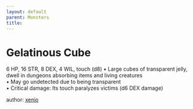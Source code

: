 ```yaml
---
layout: default
parent: Monsters 
title: 
--- 
```

# Gelatinous Cube
6 HP, 16 STR, 8 DEX, 4 WIL, touch (d8)
• Large cubes of transparent jelly, dwell in dungeons absorbing items and living creatures  
• May go undetected due to being transparent  
• Critical damage: Its touch paralyzes victims (d6 DEX damage)  




author: [xenio](https://xenioinabottle.blogspot.com/2021/02/classic-monsters-for-cairnito-part-1.html) 


